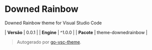 # Downed Rainbow

Downed Rainbow theme for Visual Studio Code

| **Versão** | 0.0.1 |
| **Engine** | ^1.0.0 |
| **Pacote** | theme-downedrainbow |

> Autogerado por [go-vsc-theme](https://github.com/natalbu/go-vsc-theme).
